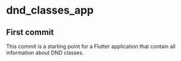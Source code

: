 # dnd_classes_app

## First commit

This commit is a starting point for a Flutter application that contain all information about DND classes.


